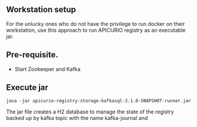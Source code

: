 ## Workstation setup

For the unlucky ones who do not have the privilege to run docker on their workstation, use this approach to run APICURIO registry as an executable jar. 


## Pre-requisite. 

* Start Zookeeper and Kafka 

## Execute jar 

```
java -jar apicurio-registry-storage-kafkasql-2.1.0-SNAPSHOT-runner.jar
```

The jar file creates a H2 database to manage the state of the registry backed up by kafka topic with the name kafka-journal and 
